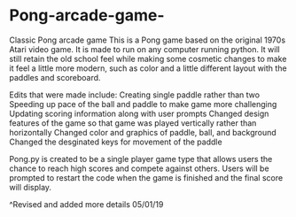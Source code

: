 # Pong-arcade-game-
Classic Pong arcade game 
This is a Pong game based on the original 1970s Atari video game. It is made to run on any computer running python. It will still retain the old school feel while making some cosmetic changes to make it feel a little more modern, such as color and a little different layout with the paddles and scoreboard.  

Edits that were made include:
Creating single paddle rather than two
Speeding up pace of the ball and paddle to make game more challenging
Updating scoring information along with user prompts
Changed design features of the game so that game was played vertically rather than horizontally
Changed color and graphics of paddle, ball, and background
Changed the desginated keys for movement of the paddle

Pong.py is created to be a single player game type that allows users the chance to reach high scores and compete against others.  Users will be prompted to restart the code when the game is finished and the final score will display. 

^Revised and added more details 05/01/19
